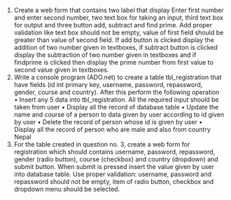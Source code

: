 1.	Create a web form that contains two label that display Enter first number and enter second number, two text box for taking an input, third text box for output and three button add, subtract and find prime. Add proper validation like text box should not be empty, value of first field should be greater than value of second field. If add button is clicked display the addition of two number given in textboxes, if subtract button is clicked display the subtraction of two number given in textboxes and if findprime is clicked then display the prime number from first value to second value given in textboxes. 
2.	Write a console program (ADO.net) to create a table tbl_registration that have fields (id int primary key, username, password, repassword, gender, course and country). After this perform the following operation
•	Insert any 5 data into tbl_registration. All the required input should be taken from user
•	Display all the record of database table
•	Update the name and course of a person to data given by user according to id given by user
•	Delete the record of person whose id is given by user
•	Display all the record of person who are male and also from country Nepal
3.	For the table created in question no. 3, create a web form for registration which should contains username, password, repassword, gender (radio button), course (checkbox) and country (dropdown) and submit button.  When submit is pressed insert the value given by user into database table. Use proper validation: username, password and repassword should not be empty, item of radio button, checkbox and dropdown menu should be selected. 
